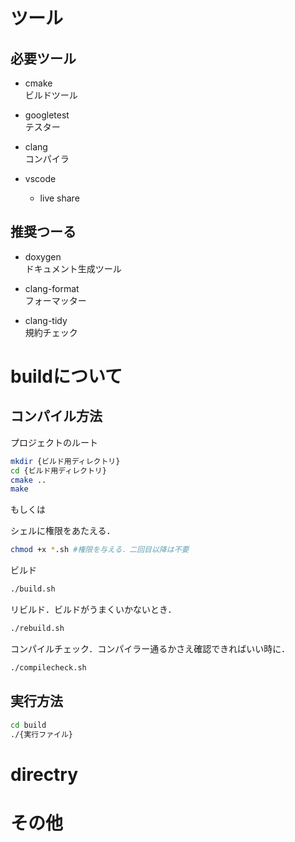 # ツール
## 必要ツール
* cmake  
  ビルドツール

* googletest  
  テスター

* clang  
コンパイラ

* vscode
  * live share

## 推奨つーる
* doxygen  
ドキュメント生成ツール

* clang-format  
フォーマッター

* clang-tidy  
規約チェック


# buildについて
## コンパイル方法
プロジェクトのルート

~~~sh
mkdir {ビルド用ディレクトリ}
cd {ビルド用ディレクトリ}
cmake ..
make
~~~
もしくは

シェルに権限をあたえる．
~~~sh
chmod +x *.sh #権限を与える．二回目以降は不要
~~~

ビルド
~~~sh
./build.sh
~~~

リビルド．ビルドがうまくいかないとき．
~~~sh
./rebuild.sh
~~~

コンパイルチェック．コンパイラー通るかさえ確認できればいい時に．
~~~sh
./compilecheck.sh
~~~

## 実行方法
~~~sh
cd build
./{実行ファイル}
~~~

# directry


# その他
